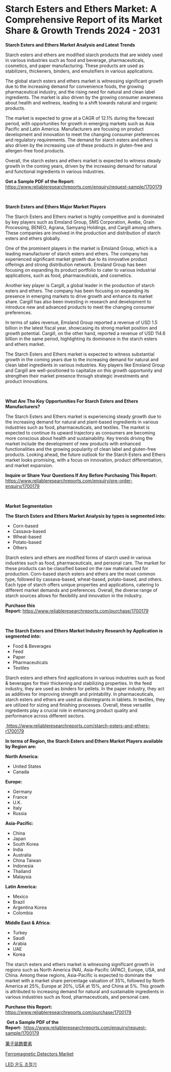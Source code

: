 <p><h1>Starch Esters and Ethers Market: A Comprehensive Report of its Market Share & Growth Trends 2024 - 2031</h1></p><p><strong>Starch Esters and Ethers Market Analysis and Latest Trends</strong></p>
<p><p>Starch esters and ethers are modified starch products that are widely used in various industries such as food and beverage, pharmaceuticals, cosmetics, and paper manufacturing. These products are used as stabilizers, thickeners, binders, and emulsifiers in various applications.</p><p>The global starch esters and ethers market is witnessing significant growth due to the increasing demand for convenience foods, the growing pharmaceutical industry, and the rising need for natural and clean label ingredients. The market is also driven by the growing consumer awareness about health and wellness, leading to a shift towards natural and organic products.</p><p>The market is expected to grow at a CAGR of 12.1% during the forecast period, with opportunities for growth in emerging markets such as Asia Pacific and Latin America. Manufacturers are focusing on product development and innovation to meet the changing consumer preferences and regulatory requirements. The demand for starch esters and ethers is also driven by the increasing use of these products in gluten-free and allergen-free food products.</p><p>Overall, the starch esters and ethers market is expected to witness steady growth in the coming years, driven by the increasing demand for natural and functional ingredients in various industries.</p></p>
<p><strong>Get a Sample PDF of the Report:&nbsp;</strong> <a href="https://www.reliableresearchreports.com/enquiry/request-sample/1700179">https://www.reliableresearchreports.com/enquiry/request-sample/1700179</a></p>
<p>&nbsp;</p>
<p><strong>Starch Esters and Ethers Major Market Players</strong></p>
<p><p>The Starch Esters and Ethers market is highly competitive and is dominated by key players such as Emsland Group, SMS Corporation, Avebe, Grain Processing, BENEO, Agrana, Samyang Holdings, and Cargill among others. These companies are involved in the production and distribution of starch esters and ethers globally.</p><p>One of the prominent players in the market is Emsland Group, which is a leading manufacturer of starch esters and ethers. The company has experienced significant market growth due to its innovative product offerings and strong distribution network. Emsland Group has been focusing on expanding its product portfolio to cater to various industrial applications, such as food, pharmaceuticals, and cosmetics.</p><p>Another key player is Cargill, a global leader in the production of starch esters and ethers. The company has been focusing on expanding its presence in emerging markets to drive growth and enhance its market share. Cargill has also been investing in research and development to introduce new and advanced products to meet the changing consumer preferences.</p><p>In terms of sales revenue, Emsland Group reported a revenue of USD 1.5 billion in the latest fiscal year, showcasing its strong market position and growth potential. Cargill, on the other hand, reported a revenue of USD 114.6 billion in the same period, highlighting its dominance in the starch esters and ethers market.</p><p>The Starch Esters and Ethers market is expected to witness substantial growth in the coming years due to the increasing demand for natural and clean label ingredients in various industries. Key players like Emsland Group and Cargill are well-positioned to capitalize on this growth opportunity and strengthen their market presence through strategic investments and product innovations.</p></p>
<p>&nbsp;</p>
<p><strong>What Are The Key Opportunities For Starch Esters and Ethers Manufacturers?</strong></p>
<p><p>The Starch Esters and Ethers market is experiencing steady growth due to the increasing demand for natural and plant-based ingredients in various industries such as food, pharmaceuticals, and textiles. The market is expected to continue its upward trajectory as consumers are becoming more conscious about health and sustainability. Key trends driving the market include the development of new products with enhanced functionalities and the growing popularity of clean label and gluten-free products. Looking ahead, the future outlook for the Starch Esters and Ethers market looks promising, with a focus on innovation, product differentiation, and market expansion.</p></p>
<p><strong>Inquire or Share Your Questions If Any Before Purchasing This Report:</strong> <a href="https://www.reliableresearchreports.com/enquiry/pre-order-enquiry/1700179">https://www.reliableresearchreports.com/enquiry/pre-order-enquiry/1700179</a></p>
<p>&nbsp;</p>
<p><strong>Market Segmentation</strong></p>
<p><strong>The Starch Esters and Ethers Market Analysis by types is segmented into:</strong></p>
<p><ul><li>Corn-based</li><li>Cassava-based</li><li>Wheat-based</li><li>Potato-based</li><li>Others</li></ul></p>
<p><p>Starch esters and ethers are modified forms of starch used in various industries such as food, pharmaceuticals, and personal care. The market for these products can be classified based on the raw material used for production. Corn-based starch esters and ethers are the most common type, followed by cassava-based, wheat-based, potato-based, and others. Each type of starch offers unique properties and applications, catering to different market demands and preferences. Overall, the diverse range of starch sources allows for flexibility and innovation in the industry.</p></p>
<p><strong>Purchase this Report:&nbsp;</strong><a href="https://www.reliableresearchreports.com/purchase/1700179">https://www.reliableresearchreports.com/purchase/1700179</a></p>
<p>&nbsp;</p>
<p><strong>The Starch Esters and Ethers Market Industry Research by Application is segmented into:</strong></p>
<p><ul><li>Food & Beverages</li><li>Feed</li><li>Paper</li><li>Pharmaceuticals</li><li>Textiles</li></ul></p>
<p><p>Starch esters and ethers find applications in various industries such as food & beverages for their thickening and stabilizing properties. In the feed industry, they are used as binders for pellets. In the paper industry, they act as additives for improving strength and printability. In pharmaceuticals, starch esters and ethers are used as disintegrants in tablets. In textiles, they are utilized for sizing and finishing processes. Overall, these versatile ingredients play a crucial role in enhancing product quality and performance across different sectors.</p></p>
<p><a href="https://www.reliableresearchreports.com/starch-esters-and-ethers-r1700179">&nbsp;https://www.reliableresearchreports.com/starch-esters-and-ethers-r1700179</a></p>
<p><strong>In terms of Region, the Starch Esters and Ethers Market Players available by Region are:</strong></p>
<p>
    <p> <strong> North America: </strong>
        <ul>
            <li>United States</li>
            <li>Canada</li>
        </ul>
        </p> 
    <p> <strong> Europe: </strong>
        <ul>
            <li>Germany</li>
            <li>France</li>
            <li>U.K.</li>
            <li>Italy</li>
            <li>Russia</li>
        </ul>
        </p> 
    <p> <strong> Asia-Pacific: </strong>
        <ul>
            <li>China</li>
            <li>Japan</li>
            <li>South Korea</li>
            <li>India</li>
            <li>Australia</li>
            <li>China Taiwan</li>
            <li>Indonesia</li>
            <li>Thailand</li>
            <li>Malaysia</li>
        </ul>
        </p> 
    <p> <strong> Latin America: </strong>
        <ul>
            <li>Mexico</li>
            <li>Brazil</li>
            <li>Argentina Korea</li>
            <li>Colombia</li>
        </ul>
        </p> 
    <p> <strong> Middle East & Africa: </strong>
        <ul>
            <li>Turkey</li>
            <li>Saudi</li>
            <li>Arabia</li>
            <li>UAE</li>
            <li>Korea</li>
        </ul>
    </p>
    </p>
<p><p>The starch esters and ethers market is witnessing significant growth in regions such as North America (NA), Asia-Pacific (APAC), Europe, USA, and China. Among these regions, Asia-Pacific is expected to dominate the market with a market share percentage valuation of 35%, followed by North America at 25%, Europe at 20%, USA at 15%, and China at 5%. This growth is attributed to increasing demand for natural and sustainable ingredients in various industries such as food, pharmaceuticals, and personal care.</p></p>
<p><strong>Purchase this Report: </strong><a href="https://www.reliableresearchreports.com/purchase/1700179">https://www.reliableresearchreports.com/purchase/1700179</a></p>
<p>&nbsp;<strong>Get a Sample PDF of the Report:&nbsp;&nbsp;</strong><a href="https://www.reliableresearchreports.com/enquiry/request-sample/1700179">https://www.reliableresearchreports.com/enquiry/request-sample/1700179</a></p>
<p><strong></strong></p>
<p><p><a href="https://github.com/luffiazaza/Market-Research-Report-List-2/blob/main/4120107124735.md">菓子装飾要素</a></p><p><a href="https://view.publitas.com/reportprime-1/deep-dive-into-the-ferromagnetic-detectors-market-itstrends-market-segmentation-and-competitive-analysis/">Ferromagnetic Detectors Market</a></p><p><a href="https://github.com/rustymarie2024/Market-Research-Report-List-1/blob/main/5546452109215.md">LED 온도 조절기</a></p></p>